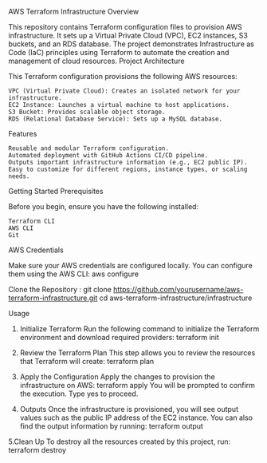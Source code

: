 AWS Terraform Infrastructure
Overview

This repository contains Terraform configuration files to provision AWS infrastructure. It sets up a Virtual Private Cloud (VPC), EC2 instances, S3 buckets, and an RDS database. The project demonstrates Infrastructure as Code (IaC) principles using Terraform to automate the creation and management of cloud resources.
Project Architecture

This Terraform configuration provisions the following AWS resources:

    VPC (Virtual Private Cloud): Creates an isolated network for your infrastructure.
    EC2 Instance: Launches a virtual machine to host applications.
    S3 Bucket: Provides scalable object storage.
    RDS (Relational Database Service): Sets up a MySQL database.

Features

    Reusable and modular Terraform configuration.
    Automated deployment with GitHub Actions CI/CD pipeline.
    Outputs important infrastructure information (e.g., EC2 public IP).
    Easy to customize for different regions, instance types, or scaling needs.


Getting Started
Prerequisites

Before you begin, ensure you have the following installed:

    Terraform CLI
    AWS CLI
    Git

AWS Credentials

Make sure your AWS credentials are configured locally. You can configure them using the AWS CLI:
aws configure

Clone the Repository :
git clone https://github.com/yourusername/aws-terraform-infrastructure.git
cd aws-terraform-infrastructure/infrastructure


Usage
1. Initialize Terraform
Run the following command to initialize the Terraform environment and download required providers:
terraform init

2. Review the Terraform Plan
This step allows you to review the resources that Terraform will create:
terraform plan

3. Apply the Configuration
Apply the changes to provision the infrastructure on AWS:
terraform apply
You will be prompted to confirm the execution. Type yes to proceed.

4. Outputs
Once the infrastructure is provisioned, you will see output values such as the public IP address of the EC2 instance. You can also find the output information by running:
terraform output

5.Clean Up
To destroy all the resources created by this project, run:
terraform destroy
